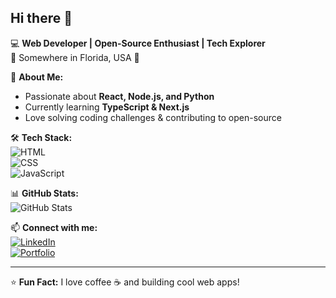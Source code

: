 ## Hi there 👋

<!--
**CodeNinjaX424/CodeNinjaX424** is a ✨ _special_ ✨ repository because its `README.md` (this file) appears on your GitHub profile.

Here are some ideas to get you started:

- 🔭 I’m currently working on ...
- 🌱 I’m currently learning ...
- 👯 I’m looking to collaborate on ...
- 🤔 I’m looking for help with ...
- 💬 Ask me about ...
- 📫 How to reach me: ...
- 😄 Pronouns: ...
- ⚡ Fun fact: ...
-->

💻 **Web Developer | Open-Source Enthusiast | Tech Explorer**  
📍 Somewhere in Florida, USA 🌴  

🚀 **About Me:**  
- Passionate about **React, Node.js, and Python**  
- Currently learning **TypeScript & Next.js**  
- Love solving coding challenges & contributing to open-source  

🛠 **Tech Stack:**  
![HTML](https://img.shields.io/badge/-HTML5-E34F26?style=flat&logo=html5&logoColor=white)  
![CSS](https://img.shields.io/badge/-CSS3-1572B6?style=flat&logo=css3)  
![JavaScript](https://img.shields.io/badge/-JavaScript-F7DF1E?style=flat&logo=javascript&logoColor=black)  

📊 **GitHub Stats:**  
![GitHub Stats](https://github-readme-stats.vercel.app/api?username=your-username&show_icons=true&theme=radical)  

📫 **Connect with me:**  
[![LinkedIn](https://img.shields.io/badge/LinkedIn-0A66C2?style=flat&logo=linkedin&logoColor=white)](https://www.linkedin.com/in/your-profile)  
[![Portfolio](https://img.shields.io/badge/Portfolio-FF5722?style=flat&logo=google-chrome&logoColor=white)](https://yourportfolio.com)  

---
⭐ **Fun Fact:** I love coffee ☕ and building cool web apps!  
